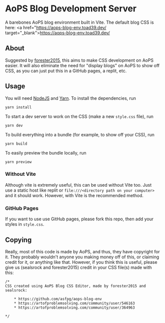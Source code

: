 # AoPS Blog Development Server

A barebones AoPS blog environment built in Vite.
The default blog CSS is here: <a href="https://aops-blog-env.toad39.dev/ target="_blank">https://aops-blog-env.toad39.dev/</a>


## About

Suggested by [forester2015](https://artofproblemsolving.com/community/user/546163),
this aims to make CSS development on AoPS easier. It will also eliminate the need
for "display blogs" on AoPS to show off CSS, as you can just put this in a GitHub
pages, a replit, etc.

## Usage

You will need [NodeJS](https://nodejs.org/en/) and
[Yarn](https://www.npmjs.com/package/yarn). To install the dependencies, run

```
yarn install
```

To start a dev server to work on the CSS (make a new `style.css` file), run

```
yarn dev
```

To build everything into a bundle (for example, to show off your CSS), run

```
yarn build
```

To easily preview the bundle locally, run

```
yarn preview
```

### Without Vite
Although vite is extremely useful, this can be used without Vite too. Just use
a static host like replit or `file:///<directory path on your computer>` and it
should work. However, with Vite is the recommended method.

### GitHub Pages
If you want to use use GitHub pages, please fork this repo, then add your styles
in `style.css`.

## Copying

Really, most of this code is made by AoPS, and thus, they have copyright for it.
They probably wouldn't anyone you making money off of this, or claiming credit
for it, or anything like that. However, if you think this is useful, please give
us (sealsrock and forester2015) credit in your CSS file(s) made with this:

```
/*
CSS created using AoPS Blog CSS Editor, made by forester2015 and sealsrock:

    * https://github.com/asfpg/aops-blog-env
    * https://artofproblemsolving.com/community/user/546163
    * https://artofproblemsolving.com/community/user/364963

*/
```
